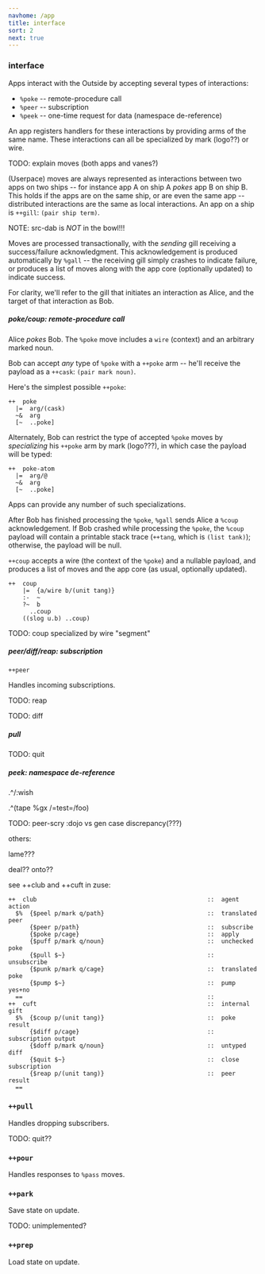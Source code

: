 ```yaml
---
navhome: /app
title: interface
sort: 2
next: true
---
```


### interface

Apps interact with the Outside by accepting several types of interactions:

- `%poke` -- remote-procedure call
- `%peer` -- subscription
- `%peek` -- one-time request for data (namespace de-reference)

An app registers handlers for these interactions by providing arms of the same
name. These interactions can all be specialized by mark (logo??) or wire.

TODO: explain moves (both apps and vanes?)

(Userpace) moves are always represented as interactions between two apps on
two ships -- for instance app A on ship A *pokes* app B on ship B. This holds
if the apps are on the same ship, or are even the same app -- distributed
interactions are the same as local interactions. An app on a ship is `++gill`:
`(pair ship term)`.

NOTE: src-dab is *NOT* in the bowl!!!

Moves are processed transactionally, with the *sending* gill receiving a
success/failure acknowledgment. This acknowledgement is produced automatically
by `%gall` -- the receiving gill simply crashes to indicate failure, or
produces a list of moves along with the app core (optionally updated) to
indicate success.

For clarity, we'll refer to the gill that initiates an interaction as Alice,
and the target of that interaction as Bob.

##### poke/coup: remote-procedure call

Alice *pokes* Bob. The `%poke` move includes a `wire` (context) and an
arbitrary marked noun.

Bob can accept *any* type of `%poke` with a `++poke` arm -- he'll receive the
payload as a `++cask`: `(pair mark noun)`. 

Here's the simplest possible `++poke`:

```
++  poke
  |=  arg/(cask)
  ~&  arg
  [~  ..poke]
```

Alternately, Bob can restrict the type of accepted `%poke` moves by
*specializing* his `++poke` arm by mark (logo???), in which case the payload
will be typed:

```
++  poke-atom
  |=  arg/@
  ~&  arg
  [~  ..poke]
```

Apps can provide any number of such specializations.

After Bob has finished processing the `%poke`, `%gall` sends Alice a `%coup`
acknowledgement. If Bob crashed while processing the `%poke`, the `%coup`
payload will contain a printable stack trace (`++tang`, which is
`(list tank)`); otherwise, the payload will be null.

`++coup` accepts a wire (the context of the `%poke`) and a nullable payload,
and produces a list of moves and the app core (as usual, optionally updated).

```
++  coup
    |=  {a/wire b/(unit tang)}
    :-  ~
    ?~  b
      ..coup
    ((slog u.b) ..coup)
```

TODO: coup specialized by wire "segment"

##### peer/diff/reap: subscription

`++peer`

Handles incoming subscriptions.

TODO: reap

TODO: diff

##### pull

TODO: quit

##### peek: namespace de-reference

.^/:wish

.^(tape %gx /=test=/foo)

TODO: peer-scry :dojo vs gen case discrepancy(???)


others:

lame???

deal??
onto??

see ++club and ++cuft in zuse:

```
++  club                                                ::  agent action
  $%  {$peel p/mark q/path}                             ::  translated peer
      {$peer p/path}                                    ::  subscribe
      {$poke p/cage}                                    ::  apply
      {$puff p/mark q/noun}                             ::  unchecked poke
      {$pull $~}                                        ::  unsubscribe
      {$punk p/mark q/cage}                             ::  translated poke
      {$pump $~}                                        ::  pump yes+no
  ==                                                    ::
++  cuft                                                ::  internal gift
  $%  {$coup p/(unit tang)}                             ::  poke result
      {$diff p/cage}                                    ::  subscription output
      {$doff p/mark q/noun}                             ::  untyped diff
      {$quit $~}                                        ::  close subscription
      {$reap p/(unit tang)}                             ::  peer result
  ==
```

### `++pull`

Handles dropping subscribers.

TODO: quit??

### `++pour`

Handles responses to `%pass` moves.

### `++park`

Save state on update.

TODO: unimplemented?

### `++prep`

Load state on update.
